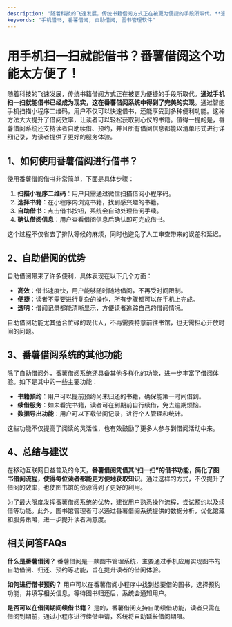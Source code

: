 ```yaml
---
description: "随着科技的飞速发展，传统书籍借阅方式正在被更为便捷的手段所取代。**通过手机扫一扫就能借书已经成为现实，这在番薯借阅系统中得到了完美的实现**。通过智能手机扫描小程序二维码，用户不仅可以快速借书，还能享受到多种便利功能。这种方法大大提升了借阅效率，让读者可以轻松获取到心仪的书籍。值得一提的是，番薯借阅系统还支持读者自助续借、预约，并且所有借阅信息都能以清单形式进行详细记录，为读者提供了更好的服务体验。"
keywords: "手机借书, 番薯借阅, 自助借阅, 图书管理软件"
---
```

# 用手机扫一扫就能借书？番薯借阅这个功能太方便了！

随着科技的飞速发展，传统书籍借阅方式正在被更为便捷的手段所取代。**通过手机扫一扫就能借书已经成为现实，这在番薯借阅系统中得到了完美的实现**。通过智能手机扫描小程序二维码，用户不仅可以快速借书，还能享受到多种便利功能。这种方法大大提升了借阅效率，让读者可以轻松获取到心仪的书籍。值得一提的是，番薯借阅系统还支持读者自助续借、预约，并且所有借阅信息都能以清单形式进行详细记录，为读者提供了更好的服务体验。

## 1、如何使用番薯借阅进行借书？

使用番薯借阅借书非常简单，下面是具体步骤：

1. **扫描小程序二维码**：用户只需通过微信扫描借阅小程序码。
2. **选择书籍**：在小程序内浏览书籍，找到感兴趣的书籍。
3. **自助借书**：点击借书按钮，系统会自动处理借阅手续。
4. **确认借阅信息**：用户查看借阅信息后确认即可完成借书。

这个过程不仅省去了排队等候的麻烦，同时也避免了人工审查带来的误差和延迟。

## 2、自助借阅的优势

自助借阅带来了许多便利，具体表现在以下几个方面：

- **高效**：借书速度快，用户能够随时随地借阅，不再受时间限制。
- **便捷**：读者不需要进行复杂的操作，所有步骤都可以在手机上完成。
- **透明**：借阅记录都能清晰显示，方便读者追踪自己的借阅情况。
  
自助借阅功能尤其适合忙碌的现代人，不再需要特意前往书馆，也无需担心开放时间的问题。

## 3、番薯借阅系统的其他功能

除了自助借阅外，番薯借阅系统还具备其他多样化的功能，进一步丰富了借阅体验。如下是其中的一些主要功能：

- **书籍预约**：用户可以提前预约尚未归还的书籍，确保能第一时间借到。
- **续借服务**：如未看完书籍，读者可在到期前自行续借，免去逾期烦恼。
- **数据导出功能**：用户可以下载借阅记录，进行个人管理和统计。

这些功能不仅提高了阅读的灵活性，也有效鼓励了更多人参与到借阅活动中来。

## 4、总结与建议

在移动互联网日益普及的今天，**番薯借阅凭借其“扫一扫”的借书功能，简化了图书借阅流程，使得每位读者都能更方便地获取知识**。通过这样的方式，不仅提升了借阅的效率，也使图书馆的资源得到了更好的利用。

为了最大限度发挥番薯借阅系统的优势，建议用户熟悉操作流程，尝试预约以及续借等功能。此外，图书馆管理者可以通过番薯借阅系统提供的数据分析，优化馆藏和服务策略，进一步提升读者满意度。

## 相关问答FAQs

**什么是番薯借阅？**
番薯借阅是一款图书管理系统，主要通过手机应用实现图书的自助借阅、归还、预约等功能，旨在提升读者的借阅体验。

**如何进行借书预约？**
用户可以在番薯借阅小程序中找到想要借的图书，选择预约功能，并填写相关信息，等待图书归还后，系统会通知用户。

**是否可以在借阅期间续借书籍？**
是的，番薯借阅支持自助续借功能，读者只需在借阅到期前，通过小程序进行续借申请，系统将自动延长借阅期限。
